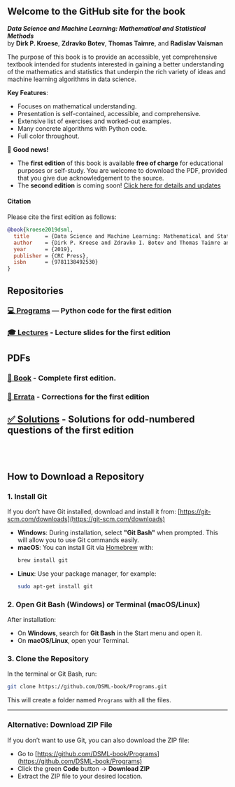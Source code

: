 ## Welcome to the GitHub site for the book
**_Data Science and Machine Learning: Mathematical and Statistical Methods_**  
by **Dirk P. Kroese**, **Zdravko Botev**, **Thomas Taimre**, and **Radislav Vaisman**

The purpose of this book is to provide an accessible, yet comprehensive textbook intended for students interested in gaining a better understanding of the mathematics and statistics that underpin the rich variety of ideas and machine learning algorithms in data science.

**Key Features**:

- Focuses on mathematical understanding.
- Presentation is self-contained, accessible, and comprehensive.
- Extensive list of exercises and worked-out examples.
- Many concrete algorithms with Python code.
- Full color throughout.


📢 **Good news!**  
- The **first edition** of this book is available **free of charge** for educational purposes or self-study. You are welcome to download the PDF, provided that you give due acknowledgement to the source.  
- The **second edition** is coming soon! [Click here for details and updates](https://www.routledge.com/Data-Science-and-Machine-Learning-Mathematical-and-Statistical-Methods-Second-Edition/Botev-Kroese-Taimre/p/book/9781032488684?srsltid=AfmBOorD509k15hLWyM9t5NVfaP9Zc2jCHIsoIwJbZ40XDwCMxuWMUDT)


#### Citation
Please cite the first edition as follows:

```bibtex
@book{kroese2019dsml,
  title     = {Data Science and Machine Learning: Mathematical and Statistical Methods},
  author    = {Dirk P. Kroese and Zdravko I. Botev and Thomas Taimre and Radislav Vaisman},
  year      = {2019},
  publisher = {CRC Press},
  isbn      = {9781138492530}
}
```

## Repositories

### [💻 Programs](https://github.com/DSML-book/Programs) — Python code for the first edition

### [🎓 Lectures](https://github.com/DSML-book/Lectures) - Lecture slides for the first edition



## PDFs

### [📖 Book](https://people.smp.uq.edu.au/DirkKroese/DSML/DSML.pdf) - Complete first edition.

### [🐞 Errata](https://github.com/DSML-book/Errata/blob/master/errata.pdf) - Corrections for the first edition

## [✅ Solutions](https://github.com/DSML-book/Odd-numbered-Solutions/blob/master/solutions_odd.pdf) - Solutions for odd-numbered questions of the first edition


<br><br>
## How to Download a Repository

### 1. Install Git
If you don’t have Git installed, download and install it from:
[https://git-scm.com/downloads](https://git-scm.com/downloads)

- **Windows**: During installation, select **"Git Bash"** when prompted. This will allow you to use Git commands easily.
- **macOS**: You can install Git via [Homebrew](https://brew.sh/) with:
  ```bash
  brew install git
  ```
- **Linux**: Use your package manager, for example:
  ```bash
  sudo apt-get install git
  ```

### 2. Open Git Bash (Windows) or Terminal (macOS/Linux)
After installation:
- On **Windows**, search for **Git Bash** in the Start menu and open it.
- On **macOS/Linux**, open your Terminal.

### 3. Clone the Repository
In the terminal or Git Bash, run:
```bash
git clone https://github.com/DSML-book/Programs.git
```

This will create a folder named `Programs` with all the files.

---

### Alternative: Download ZIP File
If you don’t want to use Git, you can also download the ZIP file:
- Go to [https://github.com/DSML-book/Programs](https://github.com/DSML-book/Programs)
- Click the green **Code** button → **Download ZIP**
- Extract the ZIP file to your desired location.
